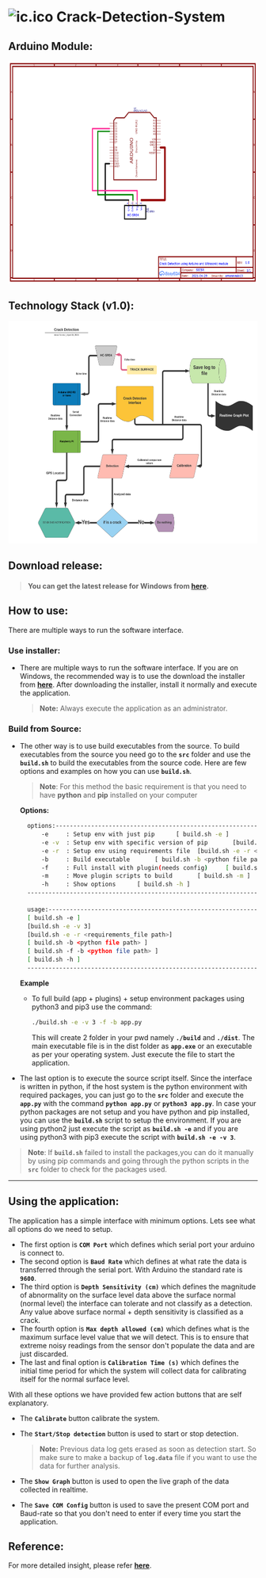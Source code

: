 # ![ic.ico](https://raw.githubusercontent.com/amannirala13/Crack-Detection-System/main/img/ic.ico) Crack-Detection-System


## Arduino Module:

<div align="center">
    <img src="https://github.com/amannirala13/Crack-Detection-System/blob/main/img/circuit.png" alt="Arduino Module Circuit Diagram" height="450" width="600">
</div>

## Technology Stack (v1.0):

<div align="center">
    <img src="https://github.com/amannirala13/Crack-Detection-System/blob/main/img/block.png" alt="Technology Stack Diagram" height="450" width="600">
</div>

## Download release:

> #### You can get the latest release for Windows from [**here**](https://github.com/amannirala13/Crack-Detection-System/releases).

## How to use:

There are multiple ways to run the software interface.

### Use installer:

- There are multiple ways to run the software interface. If you are on Windows, the recommended way is to use the download the installer from [**here**](https://github.com/amannirala13/Crack-Detection-System/releases).
  After downloading the installer, install it normally and execute the application.

  > **Note:** Always execute the application as an administrator.

### Build from Source:

- The other way is to use build executables from the source. To build executables from the source you need go to the **`src`** folder and use the **`build.sh`** to build the executables from the source code. Here are few options and examples on how you can use **`build.sh`**.

  > **Note**: For this method the basic requirement is that you need to have **python** and **pip** installed on your computer

  **Options:**

  ```sh
    options:--------------------------------------------------------------------------------------
        -e     : Setup env with just pip      [ build.sh -e ]
        -e -v  : Setup env with specific version of pip       [build.sh -e -v <version_number>]
        -e -r  : Setup env using requirements file	[build.sh -e -r <requirements_file path>]
        -b     : Build executable       [ build.sh -b <python file path> ]
        -f     : Full install with plugin(needs config)     [ build.sh -f -b <python file path> ]
        -m     : Move plugin scripts to build       [ build.sh -m ]
        -h     : Show options      [ build.sh -h ]
    ----------------------------------------------------------------------------------------------

    usage:----------------------------------------------------------------------------------------
    [ build.sh -e ]
    [build.sh -e -v 3]
    [build.sh -e -r <requirements_file path>]
    [ build.sh -b <python file path> ]
    [ build.sh -f -b <python file path> ]
    [ build.sh -h ]
    ----------------------------------------------------------------------------------------------
  ```

  **Example**

  - To full build (app + plugins) + setup environment packages using python3 and pip3 use the command:

    ```sh
    ./build.sh -e -v 3 -f -b app.py
    ```

    This will create 2 folder in your pwd namely **`./build`** and **`./dist`**. The main executable file is in the dist folder as **`app.exe`** or an executable as per your operating system. Just execute the file to start the application.

- The last option is to execute the source script itself. Since the interface is written in python, if the host system is the python environment with required packages, you can just go to the **`src`** folder and execute the **`app.py`** with the command **`python app.py`** or **`python3 app.py`**. In case your python packages are not setup and you have python and pip installed, you can use the **`build.sh`** script to setup the environment. If you are using python2 just execute the script as **`build.sh -e`** and if you are using python3 with pip3 execute the script with **`build.sh -e -v 3`**.

> **Note**: If **`build.sh`** failed to install the packages,you can do it manually by using pip commands and going through the python scripts in the **`src`** folder to check for the packages used.

---

## Using the application:

The application has a simple interface with minimum options. Lets see what all options do we need to setup.

- The first option is **`COM Port`** which defines which serial port your arduino is connect to.
- The second option is **`Baud Rate`** which defines at what rate the data is transferred through the serial port. With Arduino the standard rate is **`9600`**.
- The third option is **`Depth Sensitivity (cm)`** which defines the magnitude of abnormality on the surface level data above the surface normal (normal level) the interface can tolerate and not classify as a detection. Any value above surface normal + depth sensitivity is classified as a crack.
- The fourth option is **`Max depth allowed (cm)`** which defines what is the maximum surface level value that we will detect. This is to ensure that extreme noisy readings from the sensor don't populate the data and are just discarded.
- The last and final option is **`Calibration Time (s)`** which defines the initial time period for which the system will collect data for calibrating itself for the normal surface level.

With all these options we have provided few action buttons that are self explanatory.

- The **`Calibrate`** button calibrate the system.

- The **`Start/Stop detection`** button is used to start or stop detection.

  > **Note:** Previous data log gets erased as soon as detection start. So make sure to make a backup of **`log.data`** file if you want to use the data for further analysis.

- The **`Show Graph`** button is used to open the live graph of the data collected in realtime.
- The **`Save COM Config`** button is used to save the present COM port and Baud-rate so that you don't need to enter if every time you start the application.

## Reference:
For more detailed insight, please refer [**here**](https://github.com/amannirala13/Crack-Detection-System/blob/main/docs/Crack%20Detection%20System-Mini%20Project%20Paper.pdf).
